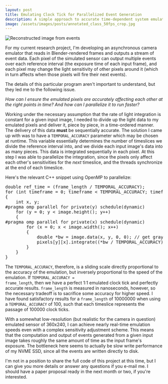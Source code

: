 ```yaml
---
layout: post
title: Emulating Clock Tick for Parallelized Event Generation
description: A simple approach to accurate time-dependent system emulation
image: /assets/images/posts/annotated_class_50fps_crop.jpg
---
```


<img src="{{ page.image }}" alt="Reconstructed image from events" class="center">

For my current research project, I'm developing an asynchronous camera emulator that reads in Blender-rendered frames and outputs a stream of event data. Each pixel of the simulated sensor can output multiple events over each reference interval (the exposure time of each input frame), and each pixel may change the light sensitivity of other pixels around it (which in turn affects when those pixels will fire their next events).

The details of this particular program aren't important to understand, but they led me to the following issue. 

<i>How can I ensure the emulated pixels are accurately affecting each other at the right points in time? And how can I parallelize it to run faster?</i>

Working under the necessary assumption that the rate of light integration is constant for a given input image, I needed to divide up the light data to my emulated pixels and deliver it, piece by piece, in a time-ordered manner. The delivery of this data <b>must</b> be sequentially accurate. The solution I came up with was to have a <code>TEMPORAL_ACCURACY</code> parameter which may be chosen at runtime. This variable essentially determines the number of timeslices we divide the reference interval into, and we divide each input image's data into as many pieces. This data is integrated sequentially in each pixel. At this step I was able to parallelize the integration, since the pixels only affect each other's sensitivities for the <i>next</i> timeslice, and the threads synchronize at the end of each timeslice. 


Here's the relevant C++ snippet using OpenMP to parallelize:
<pre>
double ref_time = (frame_length / TEMPORAL_ACCURACY);
for (int timeframe = 0; timeframe < TEMPORAL_ACCURACY; timeframe += 1)
{
	int x, y;
#pragma omp parallel for private(y) schedule(dynamic)
	for (y = 0; y < image.height(); y++)
	{
#pragma omp parallel for private(x) schedule(dynamic)
		for (x = 0; x < image.width(); x++)
		{
			double *bw = image.data(x, y, 0, 0); // get grayscale pixel intensity
			pixels[y][x].integrate((*bw / TEMPORAL_ACCURACY), ref_time);
		}
	}
}
</pre>

The <code>TEMPORAL_ACCURACY</code>, therefore, is a sliding scale directly proportional to the accuracy of the emulation, but inversely proportional to the speed of the emulation. If <code>TEMPORAL_ACCURACY = frame_length</code>, then we have a perfect 1:1 emulated clock tick and perfectly accurate results. <code>frame_length</code> is measured in nanoseconds, however, so the necessary tradeoff is to sacrifice some accuracy for higher speed. I have found satisfactory results for a <code>frame_length</code> of 10000000 when using a <code>TEMPORAL_ACCURACY</code> of 100, such that each timeslice represents the passage of 100000 clock ticks.

With a somewhat low-resolution (but realistic for the camera in question) emulated sensor of 360x240, I can achieve nearly real-time emulation speeds even with a complex sensitivity adjustment scheme. This means that the computation and output of events generated from a given input image takes roughly the same amount of time as the input frame's exposure. The bottleneck here seems to actually be slow write performance of my NVME SSD, since all the events are written directly to disk.

I'm not in a position to share the full code of this project at this time, but I can give you more details or answer any questions if you e-mail me. I should have a paper proposal ready in the next month or two, if you're interested.